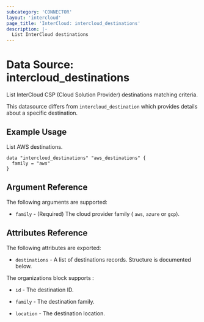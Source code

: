 ```yaml
---
subcategory: 'CONNECTOR'
layout: 'intercloud'
page_title: 'InterCloud: intercloud_destinations'
description: |-
  List InterCloud destinations
---
```


# Data Source: intercloud_destinations

List InterCloud CSP (Cloud Solution Provider) destinations matching criteria.

This datasource differs from `intercloud_destination` which provides details
about a specific destination.

## Example Usage

List AWS destinations.

```hcl
data "intercloud_destinations" "aws_destinations" {
  family = "aws"
}
```

## Argument Reference

The following arguments are supported:

- `family` - (Required) The cloud provider family ( `aws`, `azure` or `gcp`).

## Attributes Reference

The following attributes are exported:

- `destinations` - A list of destinations records. Structure is documented below.

The organizations block supports :

- `id` - The destination ID.

- `family` - The destination family.

- `location` - The destination location.
